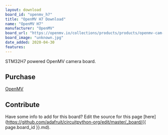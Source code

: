 ```yaml
---
layout: download
board_id: "openmv_h7"
title: "OpenMV H7 Download"
name: "OpenMV H7"
manufacturer: "OpenMV"
board_url: "https://openmv.io/collections/products/products/openmv-cam-h7"
board_image: "unknown.jpg"
date_added: 2020-04-30
features:
---
```


STM32H7 powered OpenMV camera board.

## Purchase

[OpenMV](https://openmv.io/collections/products/products/openmv-cam-h7)

## Contribute

Have some info to add for this board? Edit the source for this page [here](https://github.com/adafruit/circuitpython-org/edit/master/_board/{{ page.board_id }}.md).
